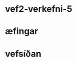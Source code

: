 # vef2-verkefni-5
<h1>æfingar</h1>
<https://odinnben.github.io/vef2-verkefni-5/test/>
<h1>vefsíðan</h1>
<https://odinnben.github.io/vef2-verkefni-5/test/verkefni5.html>